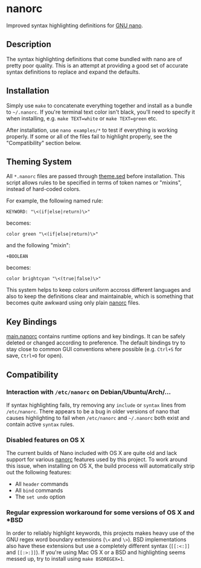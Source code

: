 nanorc
======

Improved syntax highlighting definitions for [GNU nano].

Description
-----------

The syntax highlighting definitions that come bundled with nano are of
pretty poor quality. This is an attempt at providing a good set of accurate
syntax definitions to replace and expand the defaults.

Installation
------------

Simply use `make` to concatenate everything together and install as a bundle
to `~/.nanorc`. If you're terminal text color isn't black, you'll need to
specify it when installing, e.g. `make TEXT=white` or `make TEXT=green` etc.

After installation, use `nano examples/*` to test if everything is
working properly. If some or all of the files fail to highlight properly,
see the "Compatibility" section below.

Theming System
--------------

All `*.nanorc` files are passed through [theme.sed] before installation.
This script allows rules to be specified in terms of token names or "mixins",
instead of hard-coded colors.

For example, the following named rule:

    KEYWORD: "\<(if|else|return)\>"

becomes:

    color green "\<(if|else|return)\>"

and the following "mixin":

    +BOOLEAN

becomes:

    color brightcyan "\<(true|false)\>"

This system helps to keep colors uniform accross different languages and
also to keep the definitions clear and maintainable, which is something that
becomes quite awkward using only plain [nanorc] files.

Key Bindings
------------

[main.nanorc] contains runtime options and key bindings. It can be safely
deleted or changed according to preference. The default bindings try to stay
close to common GUI conventions where possible (e.g. `Ctrl+S` for save,
`Ctrl+O` for open).

Compatibility
-------------

### Interaction with `/etc/nanorc` on Debian/Ubuntu/Arch/...

If syntax highlighting fails, try removing any `include` or `syntax` lines
from `/etc/nanorc`. There appears to be a bug in older versions of nano that
causes highlighting to fail when `/etc/nanorc` and `~/.nanorc` both exist
and contain active `syntax` rules.

### Disabled features on OS X

The current builds of Nano included with OS X are quite old and lack support
for various [nanorc] features used by this project. To work around this issue,
when installing on OS X, the build process will automatically strip out the
following features:

* All `header` commands
* All `bind` commands
* The `set undo` option

### Regular expression workaround for some versions of OS X and *BSD

In order to reliably highlight keywords, this projects makes heavy use of
the GNU regex word boundary extensions (`\<` and `\>`). BSD implementations
also have these extensions but use a completely different syntax (`[[:<:]]`
and `[[:>:]]`). If you're using Mac OS X or a BSD and highlighting seems
messed up, try to install using `make BSDREGEX=1`.

[GNU nano]: http://www.nano-editor.org/
[nanorc]: http://www.nano-editor.org/dist/v2.3/nanorc.5.html
[theme.sed]: https://github.com/craigbarnes/nanorc/tree/master/theme.sed
[main.nanorc]: https://github.com/craigbarnes/nanorc/blob/master/main.nanorc
